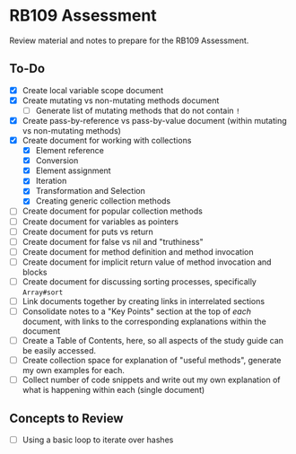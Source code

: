 # RB109 Assessment

Review material and notes to prepare for the RB109 Assessment.

## To-Do

- [x] Create local variable scope document
- [x] Create mutating vs non-mutating methods document
  - [ ] Generate list of mutating methods that do not contain `!`
- [x] Create pass-by-reference vs pass-by-value document (within mutating vs non-mutating methods)
- [x] Create document for working with collections
  - [x] Element reference
  - [x] Conversion
  - [x] Element assignment
  - [x] Iteration
  - [x] Transformation and Selection
  - [x] Creating generic collection methods
- [ ] Create document for popular collection methods
- [ ] Create document for variables as pointers
- [ ] Create document for puts vs return
- [ ] Create document for false vs nil and "truthiness"
- [ ] Create document for method definition and method invocation
- [ ] Create document for implicit return value of method invocation and blocks
- [ ] Create document for discussing sorting processes, specifically `Array#sort`
- [ ] Link documents together by creating links in interrelated sections
- [ ] Consolidate notes to a "Key Points" section at the top of _each_ document, with links to the corresponding explanations within the document
- [ ] Create a Table of Contents, here, so all aspects of the study guide can be easily accessed.
- [ ] Create collection space for explanation of "useful methods", generate my own examples for each.
- [ ] Collect number of code snippets and write out my own explanation of what is happening within each (single document)

## Concepts to Review

- [ ] Using a basic loop to iterate over hashes
